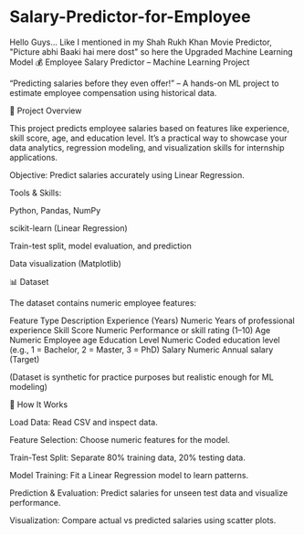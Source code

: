 # Salary-Predictor-for-Employee
Hello Guys... Like I mentioned in my Shah Rukh Khan Movie Predictor, "Picture abhi Baaki hai mere dost" so here the Upgraded Machine Learning Model
💰 Employee Salary Predictor – Machine Learning Project

“Predicting salaries before they even offer!” – A hands-on ML project to estimate employee compensation using historical data.

🚀 Project Overview

This project predicts employee salaries based on features like experience, skill score, age, and education level. It’s a practical way to showcase your data analytics, regression modeling, and visualization skills for internship applications.

Objective: Predict salaries accurately using Linear Regression.

Tools & Skills:

Python, Pandas, NumPy

scikit-learn (Linear Regression)

Train-test split, model evaluation, and prediction

Data visualization (Matplotlib)

📊 Dataset

The dataset contains numeric employee features:

Feature	Type	Description
Experience (Years)	Numeric	Years of professional experience
Skill Score	Numeric	Performance or skill rating (1–10)
Age	Numeric	Employee age
Education Level	Numeric	Coded education level (e.g., 1 = Bachelor, 2 = Master, 3 = PhD)
Salary	Numeric	Annual salary (Target)

(Dataset is synthetic for practice purposes but realistic enough for ML modeling)

🧰 How It Works

Load Data: Read CSV and inspect data.

Feature Selection: Choose numeric features for the model.

Train-Test Split: Separate 80% training data, 20% testing data.

Model Training: Fit a Linear Regression model to learn patterns.

Prediction & Evaluation: Predict salaries for unseen test data and visualize performance.

Visualization: Compare actual vs predicted salaries using scatter plots.
